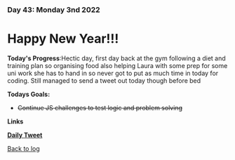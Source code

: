 ### Day 43: Monday 3nd 2022

# Happy New Year!!! 

**Today's Progress**:Hectic day, first day back at the gym following a diet and training plan so organising food also helping Laura with some prep for some uni work she has to hand in so never got to put as much time in today for coding.  Still managed to send a tweet out today though before bed

**Todays Goals:** 
- ~~Continue JS challenges to test logic and problem solving~~

**Links** 

[**Daily Tweet**](https://twitter.com/MrAldoJack/status/1478122387753345024) 

[Back to log](/log.md)